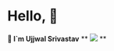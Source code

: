 # **Hello, 👋**
**💖 I`m Ujjwal Srivastav**
** ![](https://cdn.discordapp.com/emojis/1104728340893536286.webp?size=160&quality=lossless) **
